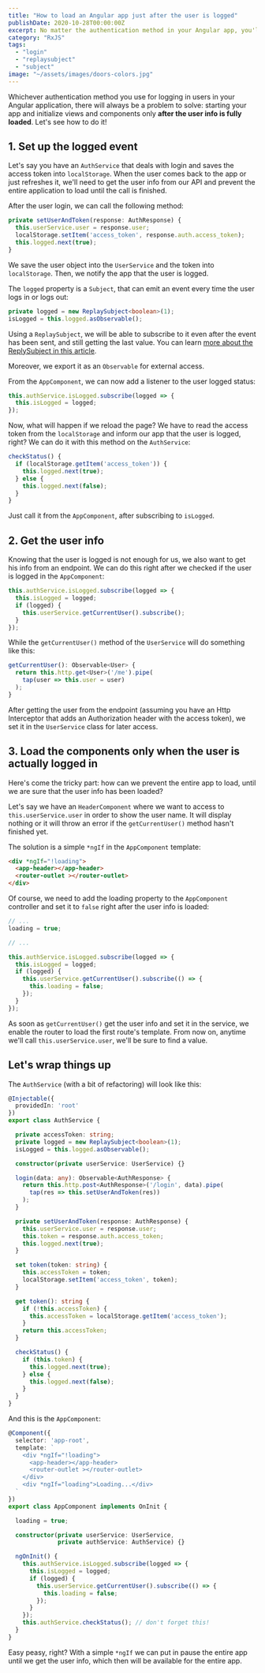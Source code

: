 ```yaml
---
title: "How to load an Angular app just after the user is logged"
publishDate: 2020-10-28T00:00:00Z
excerpt: No matter the authentication method in your Angular app, you'll always face the challenge of initializing views and components only after the user's info is fully loaded. Let's explore how to solve this!
category: "RxJS"
tags: 
  - "login"
  - "replaysubject"
  - "subject"
image: "~/assets/images/doors-colors.jpg"
---
```


Whichever authentication method you use for logging in users in your Angular application, there will always be a problem to solve: starting your app and initialize views and components only **after the user info is fully loaded**. Let's see how to do it!

## 1\. Set up the logged event

Let's say you have an `AuthService` that deals with login and saves the access token into `localStorage`. When the user comes back to the app or just refreshes it, we'll need to get the user info from our API and prevent the entire application to load until the call is finished.

After the user login, we can call the following method:

```typescript
private setUserAndToken(response: AuthResponse) {
  this.userService.user = response.user;
  localStorage.setItem('access_token', response.auth.access_token);
  this.logged.next(true);
}
```

We save the user object into the `UserService` and the token into `localStorage`. Then, we notify the app that the user is logged.

The `logged` property is a `Subject`, that can emit an event every time the user logs in or logs out:

```typescript
private logged = new ReplaySubject<boolean>(1);
isLogged = this.logged.asObservable();
```

Using a `ReplaySubject`, we will be able to subscribe to it even after the event has been sent, and still getting the last value. You can learn [more about the ReplySubject in this article](https://blog.danieleghidoli.it/2017/09/11/subscribe-rxjs-event-after-emitted-angular/).

Moreover, we export it as an `Observable` for external access.

From the `AppComponent`, we can now add a listener to the user logged status:

```typescript
this.authService.isLogged.subscribe(logged => {
  this.isLogged = logged;
});
```

Now, what will happen if we reload the page? We have to read the access token from the `localStorage` and inform our app that the user is logged, right? We can do it with this method on the `AuthService`:

```typescript
checkStatus() {
  if (localStorage.getItem('access_token')) {
    this.logged.next(true);
  } else {
    this.logged.next(false);
  }
}
```

Just call it from the `AppComponent`, after subscribing to `isLogged`.

## 2\. Get the user info

Knowing that the user is logged is not enough for us, we also want to get his info from an endpoint. We can do this right after we checked if the user is logged in the `AppComponent`:

```typescript
this.authService.isLogged.subscribe(logged => {
  this.isLogged = logged;
  if (logged) {
    this.userService.getCurrentUser().subscribe();
  }
});
```

While the `getCurrentUser()` method of the `UserService` will do something like this:

```typescript
getCurrentUser(): Observable<User> {
  return this.http.get<User>('/me').pipe(
    tap(user => this.user = user)
  );
}
```

After getting the user from the endpoint (assuming you have an Http Interceptor that adds an Authorization header with the access token), we set it in the `UserService` class for later access.

## 3\. Load the components only when the user is actually logged in

Here's come the tricky part: how can we prevent the entire app to load, until we are sure that the user info has been loaded?

Let's say we have an `HeaderComponent` where we want to access to `this.userService.user` in order to show the user name. It will display nothing or it will throw an error if the `getCurrentUser()` method hasn't finished yet.

The solution is a simple `*ngIf` in the `AppComponent` template:

```html
<div *ngIf="!loading">
  <app-header></app-header>
  <router-outlet ></router-outlet>
</div>
```

Of course, we need to add the loading property to the `AppComponent` controller and set it to `false` right after the user info is loaded:

```typescript
// ...
loading = true;

// ...

this.authService.isLogged.subscribe(logged => {
  this.isLogged = logged;
  if (logged) {
    this.userService.getCurrentUser().subscribe(() => {
      this.loading = false;
    });
  }
});
```

As soon as `getCurrentUser()` get the user info and set it in the service, we enable the router to load the first route's template. From now on, anytime we'll call `this.userService.user`, we'll be sure to find a value.

## Let's wrap things up

The `AuthService` (with a bit of refactoring) will look like this:

```typescript
@Injectable({
  providedIn: 'root'
})
export class AuthService {

  private accessToken: string;
  private logged = new ReplaySubject<boolean>(1);
  isLogged = this.logged.asObservable();

  constructor(private userService: UserService) {}

  login(data: any): Observable<AuthResponse> {
    return this.http.post<AuthResponse>('/login', data).pipe(
      tap(res => this.setUserAndToken(res))
    );
  }

  private setUserAndToken(response: AuthResponse) {
    this.userService.user = response.user;
    this.token = response.auth.access_token;
    this.logged.next(true);
  }

  set token(token: string) {
    this.accessToken = token;
    localStorage.setItem('access_token', token);
  }

  get token(): string {
    if (!this.accessToken) {
      this.accessToken = localStorage.getItem('access_token');
    }
    return this.accessToken;
  }

  checkStatus() {
    if (this.token) {
      this.logged.next(true);
    } else {
      this.logged.next(false);
    }
  }
}
```

And this is the `AppComponent`:

```typescript
@Component({
  selector: 'app-root',
  template: `
    <div *ngIf="!loading">
      <app-header></app-header>
      <router-outlet ></router-outlet>
    </div>
    <div *ngIf="loading">Loading...</div>
  `
})
export class AppComponent implements OnInit {

  loading = true;

  constructor(private userService: UserService,
              private authService: AuthService) {}

  ngOnInit() {
    this.authService.isLogged.subscribe(logged => {
      this.isLogged = logged;
      if (logged) {
        this.userService.getCurrentUser().subscribe(() => {
          this.loading = false;
        });
      }
    });
    this.authService.checkStatus(); // don't forget this!
  }
}

```

Easy peasy, right? With a simple `*ngIf` we can put in pause the entire app until we get the user info, which then will be available for the entire app.
